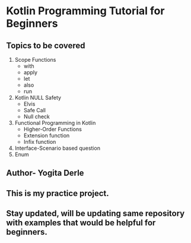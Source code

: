 # Kotlin Programming Tutorial for Beginners 
## Topics to be covered
1. Scope Functions
   - with
   - apply
   - let
   - also
   - run
2. Kotlin NULL Safety
   - Elvis
   - Safe Call
   - Null check
3. Functional Programming in Kotlin   
   - Higher-Order Functions
   - Extension function
   - Infix function
4. Interface-Scenario based question
5. Enum
## Author- Yogita Derle
## This is my practice project.
## Stay updated, will be updating same repository with examples that would be helpful for beginners.
   
